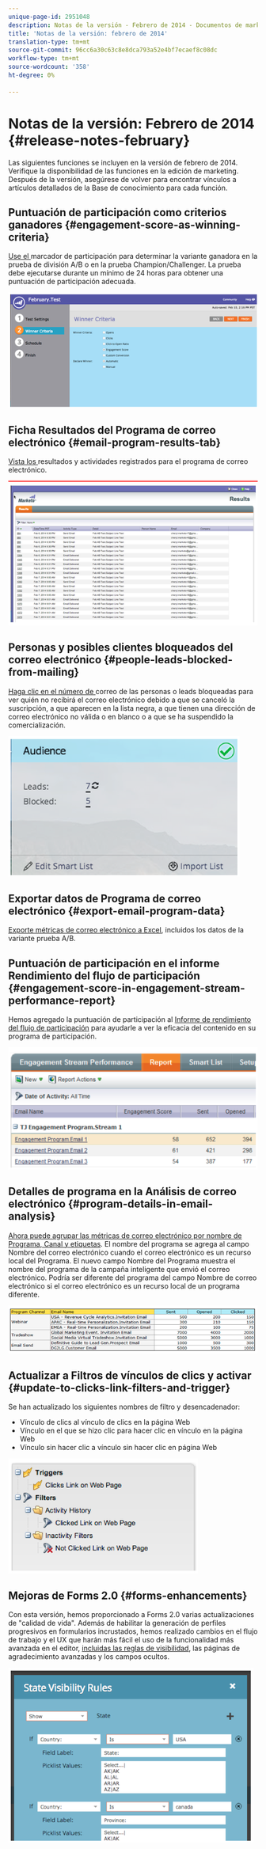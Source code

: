 ```yaml
---
unique-page-id: 2951048
description: Notas de la versión - Febrero de 2014 - Documentos de marketing - Documentación del producto
title: 'Notas de la versión: febrero de 2014'
translation-type: tm+mt
source-git-commit: 96cc6a30c63c8e8dca793a52e4bf7ecaef8c08dc
workflow-type: tm+mt
source-wordcount: '358'
ht-degree: 0%

---
```



# Notas de la versión: Febrero de 2014 {#release-notes-february}

Las siguientes funciones se incluyen en la versión de febrero de 2014. Verifique la disponibilidad de las funciones en la edición de marketing. Después de la versión, asegúrese de volver para encontrar vínculos a artículos detallados de la Base de conocimiento para cada función.

## Puntuación de participación como criterios ganadores {#engagement-score-as-winning-criteria}

[Use el ](../../product-docs/email-marketing/email-programs/email-program-actions/email-test-a-b-test/define-the-a-b-test-winner-criteria.md) marcador de participación para determinar la variante ganadora en la prueba de división A/B o en la prueba Champion/Challenger. La prueba debe ejecutarse durante un mínimo de 24 horas para obtener una puntuación de participación adecuada.

![](assets/image2014-9-22-10-3a46-3a49.png)

## Ficha Resultados del Programa de correo electrónico {#email-program-results-tab}

[Vista los ](../../product-docs/email-marketing/email-programs/email-program-data/view-email-program-results.md) resultados y actividades registrados para el programa de correo electrónico.

![](assets/image2014-9-22-10-3a47-3a19.png)

## Personas y posibles clientes bloqueados del correo electrónico {#people-leads-blocked-from-mailing}

[Haga clic en el número de ](../../product-docs/email-marketing/email-programs/managing-people-in-email-programs/define-an-audience-with-a-smart-list.md) correo de las personas o leads bloqueadas para ver quién no recibirá el correo electrónico debido a que se canceló la suscripción, a que aparecen en la lista negra, a que tienen una dirección de correo electrónico no válida o en blanco o a que se ha suspendido la comercialización.

![](assets/image2014-9-22-10-3a47-3a42.png)

## Exportar datos de Programa de correo electrónico {#export-email-program-data}

[Exporte métricas de correo electrónico a Excel](../../product-docs/email-marketing/email-programs/email-program-data/export-email-program-dashboard-to-excel.md), incluidos los datos de la variante prueba A/B.

## Puntuación de participación en el informe Rendimiento del flujo de participación {#engagement-score-in-engagement-stream-performance-report}

Hemos agregado la puntuación de participación al [Informe de rendimiento del flujo de participación](../../product-docs/email-marketing/drip-nurturing/reports-and-notifications/engagement-stream-performance-report.md) para ayudarle a ver la eficacia del contenido en su programa de participación.

![](assets/image2014-9-22-10-3a50-3a36.png)

## Detalles de programa en la Análisis de correo electrónico {#program-details-in-email-analysis}

[Ahora puede agrupar las métricas de correo electrónico por nombre de Programa, Canal y etiquetas](../../product-docs/reporting/revenue-cycle-analytics/email-analysis/build-an-email-analysis-report-that-shows-program-information.md). El nombre del programa se agrega al campo Nombre del correo electrónico cuando el correo electrónico es un recurso local del Programa. El nuevo campo Nombre del Programa muestra el nombre del programa de la campaña inteligente que envió el correo electrónico. Podría ser diferente del programa del campo Nombre de correo electrónico si el correo electrónico es un recurso local de un programa diferente.

![](assets/image2014-9-22-10-3a50-3a57.png)

## Actualizar a Filtros de vínculos de clics y activar {#update-to-clicks-link-filters-and-trigger}

Se han actualizado los siguientes nombres de filtro y desencadenador:

* Vínculo de clics al vínculo de clics en la página Web
* Vínculo en el que se hizo clic para hacer clic en vínculo en la página Web
* Vínculo sin hacer clic a vínculo sin hacer clic en página Web

![](assets/image2014-9-22-10-3a51-3a31.png)

## Mejoras de Forms 2.0 {#forms-enhancements}

Con esta versión, hemos proporcionado a Forms 2.0 varias actualizaciones de &quot;calidad de vida&quot;. Además de habilitar la generación de perfiles progresivos en formularios incrustados, hemos realizado cambios en el flujo de trabajo y el UX que harán más fácil el uso de la funcionalidad más avanzada en el editor, [incluidas las reglas de visibilidad](../../product-docs/demand-generation/forms/form-fields/dynamically-toggle-visibility-of-a-form-field.md), las páginas de agradecimiento avanzadas y los campos ocultos.

![](assets/image2014-9-22-10-3a51-3a54.png)

